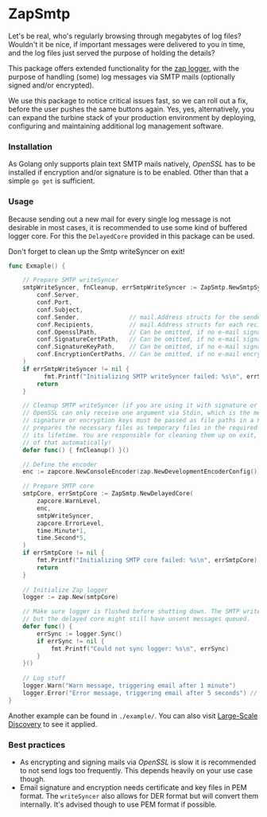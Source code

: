 # ZapSmtp
Let's be real, who's regularly browsing through megabytes of log files? Wouldn't it be nice, if important messages 
were delivered to you in time, and the log files just served the purpose of holding the details?

This package offers extended functionality for the [zap logger](https://github.com/uber-go/zap), with the purpose 
of handling (some) log messages via SMTP mails (optionally signed and/or encrypted). 

We use this package to notice critical issues fast, so we can roll out a fix, before the user pushes the same buttons 
again. Yes, yes, alternatively, you can expand the turbine stack of your production environment
by deploying, configuring and maintaining additional log management software.

### Installation
As Golang only supports plain text SMTP mails natively, _OpenSSL_ has to be installed if encryption and/or signature is
to be enabled. Other than that a simple `go get` is sufficient.

### Usage
Because sending out a new mail for every single log message is not desirable in most cases, it is recommended to use
some kind of buffered logger core. For this the `DelayedCore` provided in this package can be used.

Don't forget to clean up the Smtp writeSyncer on exit!

```go
func Exmaple() {

    // Prepare SMTP writeSyncer
    smtpWriteSyncer, fnCleanup, errSmtpWriteSyncer := ZapSmtp.NewSmtpSyncer(
        conf.Server,
        conf.Port,
        conf.Subject,
        conf.Sender,              // mail.Address structs for the sender
        conf.Recipients,          // mail.Address structs for each recipient
        conf.OpensslPath,         // Can be omitted, if no e-mail signature nor encryption is desired
        conf.SignatureCertPath,   // Can be omitted, if no e-mail signature is desired
        conf.SignatureKeyPath,    // Can be omitted, if no e-mail signature is desired
        conf.EncryptionCertPaths, // Can be omitted, if no e-mail encryption is desired
    )
    if errSmtpWriteSyncer != nil {
          fmt.Printf("Initializing SMTP writeSyncer failed: %s\n", errSmtpWriteSyncer)
        return
    }

    // Cleanup SMTP writeSyncer (if you are using it with signature or encryption). 
	// OpenSSL can only receive one argument via Stdin, which is the message. Other arguments, such as 
	// signature or encryption keys must be passed as file paths in a PEM format. The SMTP writeSyncer 
	// prepares the necessary files as temporary files in the required format and uses them throughout 
	// its lifetime. You are responsible for cleaning them up on exit, Zap logger cannot not take care 
	// of that automatically!
    defer func() { fnCleanup() }()

    // Define the encoder
    enc := zapcore.NewConsoleEncoder(zap.NewDevelopmentEncoderConfig())

    // Prepare SMTP core
    smtpCore, errSmtpCore := ZapSmtp.NewDelayedCore(
        zapcore.WarnLevel,
        enc,
        smtpWriteSyncer,
        zapcore.ErrorLevel,
        time.Minute*1,
        time.Second*5,
    )
    if errSmtpCore != nil {
        fmt.Printf("Initializing SMTP core failed: %s\n", errSmtpCore)
        return
    }
    
    // Initialize Zap logger
    logger := zap.New(smtpCore)

    // Make sure logger is flushed before shutting down. The SMTP writeSyncer does not need to be flushed,
    // but the delayed core might still have unsent messages queued.
    defer func() {
        errSync := logger.Sync()
        if errSync != nil {
            fmt.Printf("Could not sync logger: %s\n", errSync)
        }
    }()
            
    // Log stuff
    logger.Warn("Warn message, triggering email after 1 minute")
    logger.Error("Error message, triggering email after 5 seconds") // Email sent after 5 seconds will include warning
}
```

Another example can be found in `./example/`. 
You can also visit [Large-Scale Discovery](https://github.com/siemens/large-scale-discovery) to see it applied.

### Best practices
- As encrypting and signing mails via _OpenSSL_ is slow it is recommended to not send logs too frequently. This depends
  heavily on your use case though.
- Email signature and encryption needs certificate and key files in PEM format. The `writeSyncer`
  also allows for DER format but will convert them internally. It's advised though to use PEM format if possible.
